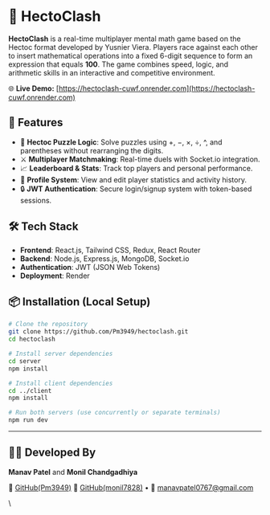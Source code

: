 

# 🔢 HectoClash

**HectoClash** is a real-time multiplayer mental math game based on the Hectoc format developed by Yusnier Viera. Players race against each other to insert mathematical operations into a fixed 6-digit sequence to form an expression that equals **100**. The game combines speed, logic, and arithmetic skills in an interactive and competitive environment.

🌐 **Live Demo:** [https://hectoclash-cuwf.onrender.com](https://hectoclash-cuwf.onrender.com)

## 🚀 Features

* 🧠 **Hectoc Puzzle Logic**: Solve puzzles using +, −, ×, ÷, ^, and parentheses without rearranging the digits.
* ⚔️ **Multiplayer Matchmaking**: Real-time duels with Socket.io integration.
* 📈 **Leaderboard & Stats**: Track top players and personal performance.
* 👤 **Profile System**: View and edit player statistics and activity history.
* 🔒 **JWT Authentication**: Secure login/signup system with token-based sessions.

## 🛠️ Tech Stack

* **Frontend**: React.js, Tailwind CSS, Redux, React Router
* **Backend**: Node.js, Express.js, MongoDB, Socket.io
* **Authentication**: JWT (JSON Web Tokens)
* **Deployment**: Render

## 📦 Installation (Local Setup)

```bash
# Clone the repository
git clone https://github.com/Pm3949/hectoclash.git
cd hectoclash

# Install server dependencies
cd server
npm install

# Install client dependencies
cd ../client
npm install

# Run both servers (use concurrently or separate terminals)
npm run dev
```

---

## 👨‍💻 Developed By

**Manav Patel** and **Monil Chandgadhiya**

🔗 [GitHub(Pm3949)](https://github.com/Pm3949)
🔗 [GitHub(monil7828)](https://github.com/Monil7828)
• 📧 [manavpatel0767@gmail.com](mailto:manavpatel0767@gmail.com)

\
